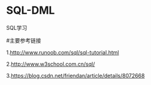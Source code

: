 # SQL-DML

SQL学习

#主要参考链接

1.http://www.runoob.com/sql/sql-tutorial.html

2.http://www.w3school.com.cn/sql/

3.https://blog.csdn.net/friendan/article/details/8072668
